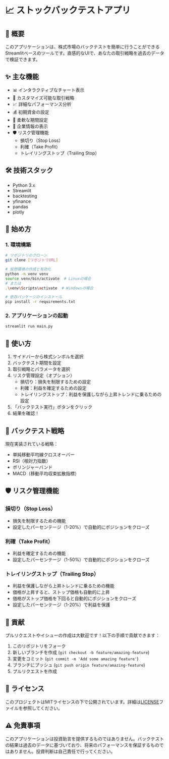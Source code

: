 # 📈 ストックバックテストアプリ

## 🚀 概要
このアプリケーションは、株式市場のバックテストを簡単に行うことができるStreamlitベースのツールです。直感的なUIで、あなたの取引戦略を過去のデータで検証できます。

## ✨ 主な機能
- 📊 インタラクティブなチャート表示
- 🔄 カスタマイズ可能な取引戦略
- 📈 詳細なパフォーマンス分析
- 💰 初期資金の設定
- 📅 柔軟な期間設定
- 🏢 企業情報の表示
- 🛡️ リスク管理機能
  - 損切り（Stop Loss）
  - 利確（Take Profit）
  - トレイリングストップ（Trailing Stop）

## 🛠️ 技術スタック
- Python 3.x
- Streamlit
- backtesting
- yfinance
- pandas
- plotly

## 🚀 始め方

### 1. 環境構築
```bash
# リポジトリのクローン
git clone [リポジトリURL]

# 仮想環境の作成と有効化
python -m venv venv
source venv/bin/activate  # Linuxの場合
# または
.\venv\Scripts\activate  # Windowsの場合

# 依存パッケージのインストール
pip install -r requirements.txt
```

### 2. アプリケーションの起動
```bash
streamlit run main.py
```

## 📝 使い方
1. サイドバーから株式シンボルを選択
2. バックテスト期間を設定
3. 取引戦略とパラメータを選択
4. リスク管理設定（オプション）
   - 損切り：損失を制限するための設定
   - 利確：利益を確定するための設定
   - トレイリングストップ：利益を保護しながら上昇トレンドに乗るための設定
5. 「バックテスト実行」ボタンをクリック
6. 結果を確認！

## 🎯 バックテスト戦略
現在実装されている戦略：
- 単純移動平均線クロスオーバー
- RSI（相対力指数）
- ボリンジャーバンド
- MACD（移動平均収束拡散指標）

## 🛡️ リスク管理機能
### 損切り（Stop Loss）
- 損失を制限するための機能
- 設定したパーセンテージ（1-20%）で自動的にポジションをクローズ

### 利確（Take Profit）
- 利益を確定するための機能
- 設定したパーセンテージ（1-50%）で自動的にポジションをクローズ

### トレイリングストップ（Trailing Stop）
- 利益を保護しながら上昇トレンドに乗るための機能
- 価格が上昇すると、ストップ価格も自動的に上昇
- 価格がストップ価格を下回ると自動的にポジションをクローズ
- 設定したパーセンテージ（1-20%）で利益を保護

## 🤝 貢献
プルリクエストやイシューの作成は大歓迎です！以下の手順で貢献できます：

1. このリポジトリをフォーク
2. 新しいブランチを作成 (`git checkout -b feature/amazing-feature`)
3. 変更をコミット (`git commit -m 'Add some amazing feature'`)
4. ブランチにプッシュ (`git push origin feature/amazing-feature`)
5. プルリクエストを作成

## 📄 ライセンス
このプロジェクトはMITライセンスの下で公開されています。詳細は[LICENSE](LICENSE)ファイルを参照してください。

## ⚠️ 免責事項
このアプリケーションは投資助言を提供するものではありません。バックテストの結果は過去のデータに基づいており、将来のパフォーマンスを保証するものではありません。投資判断は自己責任で行ってください。 